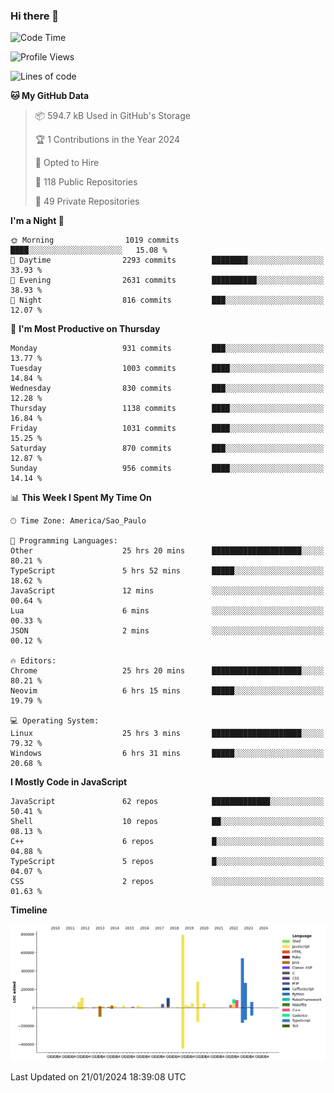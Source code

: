### Hi there 👋

<!--START_SECTION:waka-->
![Code Time](http://img.shields.io/badge/Code%20Time-5%2C523%20hrs%2052%20mins-blue)

![Profile Views](http://img.shields.io/badge/Profile%20Views-0-blue)

![Lines of code](https://img.shields.io/badge/From%20Hello%20World%20I%27ve%20Written-2.8%20million%20lines%20of%20code-blue)

**🐱 My GitHub Data** 

> 📦 594.7 kB Used in GitHub's Storage 
 > 
> 🏆 1 Contributions in the Year 2024
 > 
> 💼 Opted to Hire
 > 
> 📜 118 Public Repositories 
 > 
> 🔑 49 Private Repositories 
 > 
**I'm a Night 🦉** 

```text
🌞 Morning                1019 commits        ████░░░░░░░░░░░░░░░░░░░░░   15.08 % 
🌆 Daytime                2293 commits        ████████░░░░░░░░░░░░░░░░░   33.93 % 
🌃 Evening                2631 commits        ██████████░░░░░░░░░░░░░░░   38.93 % 
🌙 Night                  816 commits         ███░░░░░░░░░░░░░░░░░░░░░░   12.07 % 
```
📅 **I'm Most Productive on Thursday** 

```text
Monday                   931 commits         ███░░░░░░░░░░░░░░░░░░░░░░   13.77 % 
Tuesday                  1003 commits        ████░░░░░░░░░░░░░░░░░░░░░   14.84 % 
Wednesday                830 commits         ███░░░░░░░░░░░░░░░░░░░░░░   12.28 % 
Thursday                 1138 commits        ████░░░░░░░░░░░░░░░░░░░░░   16.84 % 
Friday                   1031 commits        ████░░░░░░░░░░░░░░░░░░░░░   15.25 % 
Saturday                 870 commits         ███░░░░░░░░░░░░░░░░░░░░░░   12.87 % 
Sunday                   956 commits         ████░░░░░░░░░░░░░░░░░░░░░   14.14 % 
```


📊 **This Week I Spent My Time On** 

```text
🕑︎ Time Zone: America/Sao_Paulo

💬 Programming Languages: 
Other                    25 hrs 20 mins      ████████████████████░░░░░   80.21 % 
TypeScript               5 hrs 52 mins       █████░░░░░░░░░░░░░░░░░░░░   18.62 % 
JavaScript               12 mins             ░░░░░░░░░░░░░░░░░░░░░░░░░   00.64 % 
Lua                      6 mins              ░░░░░░░░░░░░░░░░░░░░░░░░░   00.33 % 
JSON                     2 mins              ░░░░░░░░░░░░░░░░░░░░░░░░░   00.12 % 

🔥 Editors: 
Chrome                   25 hrs 20 mins      ████████████████████░░░░░   80.21 % 
Neovim                   6 hrs 15 mins       █████░░░░░░░░░░░░░░░░░░░░   19.79 % 

💻 Operating System: 
Linux                    25 hrs 3 mins       ████████████████████░░░░░   79.32 % 
Windows                  6 hrs 31 mins       █████░░░░░░░░░░░░░░░░░░░░   20.68 % 
```

**I Mostly Code in JavaScript** 

```text
JavaScript               62 repos            █████████████░░░░░░░░░░░░   50.41 % 
Shell                    10 repos            ██░░░░░░░░░░░░░░░░░░░░░░░   08.13 % 
C++                      6 repos             █░░░░░░░░░░░░░░░░░░░░░░░░   04.88 % 
TypeScript               5 repos             █░░░░░░░░░░░░░░░░░░░░░░░░   04.07 % 
CSS                      2 repos             ░░░░░░░░░░░░░░░░░░░░░░░░░   01.63 % 
```



**Timeline**

![Lines of Code chart](https://raw.githubusercontent.com/jampow/jampow/master/assets/bar_graph.png)


 Last Updated on 21/01/2024 18:39:08 UTC
<!--END_SECTION:waka-->
